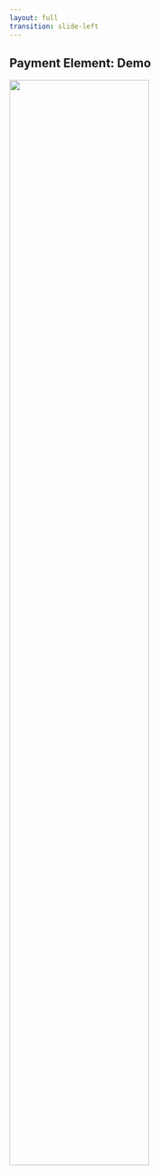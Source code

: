 ```yaml
---
layout: full
transition: slide-left
---
```


## Payment Element: Demo

<img src="/images/payment-element-demo-1.png" style="width: 70%;">

